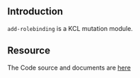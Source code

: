 ## Introduction

`add-rolebinding` is a KCL mutation module.

## Resource

The Code source and documents are [here](https://github.com/kcl-lang/artifacthub/tree/main/add-rolebinding)

